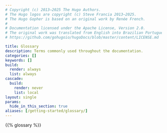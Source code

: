 ```yaml
---
# Copyright (c) 2013–2025 The Hugo Authors.
# The Hugo logos are copyright (c) Steve Francia 2013–2025.
# The Hugo Gopher is based on an original work by Renée French.
#
# Documentation licensed under the Apache License, Version 2.0.
# The original work was translated from English into Brazilian Portuguese.
# https://github.com/gohugoio/hugoDocs/blob/master/content/LICENSE.md

title: Glossary
description: Terms commonly used throughout the documentation.
categories: []
keywords: []
build:
  render: always
  list: always
cascade:
  build:
    render: never
    list: local
layout: single
params:
  hide_in_this_section: true
aliases: [/getting-started/glossary/]
---
```


{{% glossary %}}
